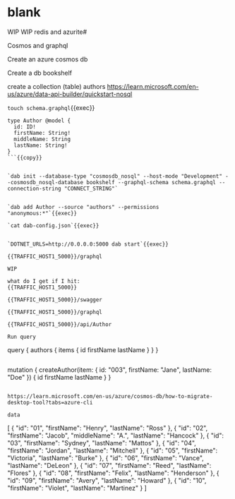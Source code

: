 # blank


WIP WIP redis and azurite#


Cosmos and graphql

Create an azure cosmos db

Create a db bookshelf

create a collection (table) authors
https://learn.microsoft.com/en-us/azure/data-api-builder/quickstart-nosql


`touch schema.graphql`{{exec}}

```
type Author @model {
  id: ID!
  firstName: String!
  middleName: String
  lastName: String!
}
```{{copy}}


`dab init --database-type "cosmosdb_nosql" --host-mode "Development" --cosmosdb_nosql-database bookshelf --graphql-schema schema.graphql --connection-string "CONNECT_STRING"`


`dab add Author --source "authors" --permissions "anonymous:*"`{{exec}}

`cat dab-config.json`{{exec}}


`DOTNET_URLS=http://0.0.0.0:5000 dab start`{{exec}}

{{TRAFFIC_HOST1_5000}}/graphql

WIP

what do I get if I hit:
{{TRAFFIC_HOST1_5000}}

{{TRAFFIC_HOST1_5000}}/swagger

{{TRAFFIC_HOST1_5000}}/graphql

{{TRAFFIC_HOST1_5000}}/api/Author

Run query

```
query {
  authors {
    items {
      id
      firstName
      lastName
    }
  }
}
```

```
mutation {
  createAuthor(item: {
    id: "003",
    firstName: "Jane",
    lastName: "Doe"
  }) {
    id
    firstName
    lastName
  }
}
```

https://learn.microsoft.com/en-us/azure/cosmos-db/how-to-migrate-desktop-tool?tabs=azure-cli

data
```
[
  {
    "id": "01",
    "firstName": "Henry",
    "lastName": "Ross"
  },
  {
    "id": "02",
    "firstName": "Jacob",
    "middleName": "A.",
    "lastName": "Hancock"
  },
  {
    "id": "03",
    "firstName": "Sydney",
    "lastName": "Mattos"
  },
  {
    "id": "04",
    "firstName": "Jordan",
    "lastName": "Mitchell"
  },
  {
    "id": "05",
    "firstName": "Victoria",
    "lastName": "Burke"
  },
  {
    "id": "06",
    "firstName": "Vance",
    "lastName": "DeLeon"
  },
  {
    "id": "07",
    "firstName": "Reed",
    "lastName": "Flores"
  },
  {
    "id": "08",
    "firstName": "Felix",
    "lastName": "Henderson"
  },
  {
    "id": "09",
    "firstName": "Avery",
    "lastName": "Howard"
  },
  {
    "id": "10",
    "firstName": "Violet",
    "lastName": "Martinez"
  }
]
```
